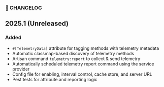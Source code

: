 ### 📝 CHANGELOG

## 2025.1 (Unreleased)

### Added

- `#[TelemetryData]` attribute for tagging methods with telemetry metadata
- Automatic classmap-based discovery of telemetry methods
- Artisan command `telemetry:report` to collect & send telemetry
- Automatically scheduled telemetry report command using the service provider
- Config file for enabling, interval control, cache store, and server URL
- Pest tests for attribute and reporting logic
